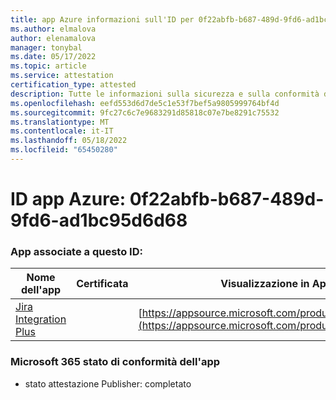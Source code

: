 ```yaml
---
title: app Azure informazioni sull'ID per 0f22abfb-b687-489d-9fd6-ad1bc95d6d68
ms.author: elmalova
author: elenamalova
manager: tonybal
ms.date: 05/17/2022
ms.topic: article
ms.service: attestation
certification_type: attested
description: Tutte le informazioni sulla sicurezza e sulla conformità disponibili per 0f22abfb-b687-489d-9fd6-ad1bc95d6d68.
ms.openlocfilehash: eefd553d6d7de5c1e53f7bef5a9805999764bf4d
ms.sourcegitcommit: 9fc27c6c7e9683291d85818c07e7be8291c75532
ms.translationtype: MT
ms.contentlocale: it-IT
ms.lasthandoff: 05/18/2022
ms.locfileid: "65450280"
---
```

# <a name="azure-app-id-0f22abfb-b687-489d-9fd6-ad1bc95d6d68"></a>ID app Azure: 0f22abfb-b687-489d-9fd6-ad1bc95d6d68


### <a name="apps-associated-with-this-id"></a>App associate a questo ID:
| **Nome dell'app** | **Certificata** | **Visualizzazione in AppSource** |
|--------------|---------------|-----------------------|
| [Jira Integration Plus](../forward/WA200003847.md) |  | [https://appsource.microsoft.com/product/office/WA200003847](https://appsource.microsoft.com/product/office/WA200003847) |

### <a name="microsoft-365-app-compliance-status"></a>Microsoft 365 stato di conformità dell'app
- stato attestazione Publisher: completato
